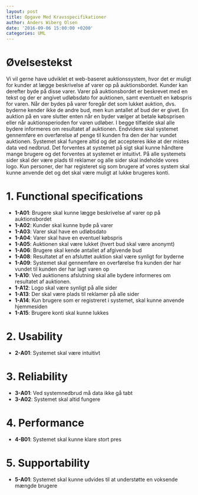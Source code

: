 ```yaml
---
layout: post
title: Opgave Med Kravsspecifikationer
author: Anders Wiberg Olsen
date: '2016-09-06 15:00:00 +0200'
categories: UML
---
```


# Øvelsestekst

Vi vil gerne have udviklet et web-baseret auktionssystem, hvor det er muligt for kunder at lægge beskrivelse af varer op på auktionsbordet. Kunder kan derefter byde på disse varer. Varer på auktionsbordet er beskrevet med en tekst og der er angivet udløbsdato for auktionen, samt eventuelt en købspris for varen. Når der bydes på varer foregår det som lukket auktion, dvs. byderne kender ikke de andre bud, men kun antallet af bud der er givet. En auktion på en vare slutter enten når en byder vælger at betale købsprisen eller når auktionsperioden for varen udløber. I begge tilfælde skal alle bydere informeres om resultatet af auktionen. Endvidere skal systemet gennemføre en overførelse af penge til kunden fra den der har vundet auktionen. Systemet skal fungere altid og det accepteres ikke at der mistes data ved nedbrud. Det forventes at systemet på sigt skal kunne håndtere mange brugere og det forventes at systemet er intuitivt. På alle systemets sider skal der være plads til reklamer og alle sider skal indeholde vores logo. Kun personer, der har registeret sig som brugere af vores system skal kunne anvende det og det skal være muligt at lukke brugeres konti.

# 1. Functional specifications

* __1-A01__: Brugere skal kunne lægge beskrivelse af varer op på auktionsbordet
* __1-A02__: Kunder skal kunne byde på varer
* __1-A03__: Varer skal have en udløbsdato
* __1-A04__: Varer skal have en eventuel købspris
* __1-A05__: Auktionen skal være lukket (hvert bud skal være anonymt)
* __1-A06__: Brugere skal kende antallet af afgivende bud
* __1-A08__: Resultatet af en afsluttet auktion skal være synligt for byderne
* __1-A09__: Systemet skal gennemføre en overførelse fra kunden der har vundet til kunden der har lagt varen op
* __1-A10__: Ved auktionens afslutning skal alle bydere informeres om resultatet af auktionen.
* __1-A12__: Logo skal være synligt på alle sider
* __1-A13__: Der skal være plads til reklamer på alle sider
* __1-A14__: Kun brugere som er registreret i systemet, skal kunne anvende hjemmesiden
* __1-A15__: Brugere konti skal kunne lukkes

# 2. Usability

* __2-A01__: Systemet skal være intuitivt

# 3. Reliability

* __3-A01__: Ved systemnedbrud må data ikke gå tabt
* __3-A02__: Systemet skal altid fungere

# 4. Performance

* __4-B01__: Systemet skal kunne klare stort pres

# 5. Supportability

* __5-A01__: Systemet skal kunne udvides til at understøtte en voksende mængde brugere
